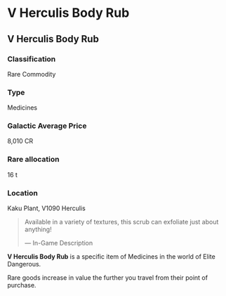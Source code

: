 # V Herculis Body Rub
## V Herculis Body Rub

### Classification

Rare Commodity

### Type

Medicines

### Galactic Average Price

8,010 CR

### Rare allocation

16 t

### Location

Kaku Plant, V1090 Herculis

> 
> 
> Available in a variety of textures, this scrub can exfoliate just about anything!
> 
> 
> — In-Game Description
> 

**V Herculis Body Rub** is a specific item of Medicines in the world of Elite Dangerous.

Rare goods increase in value the further you travel from their point of purchase.